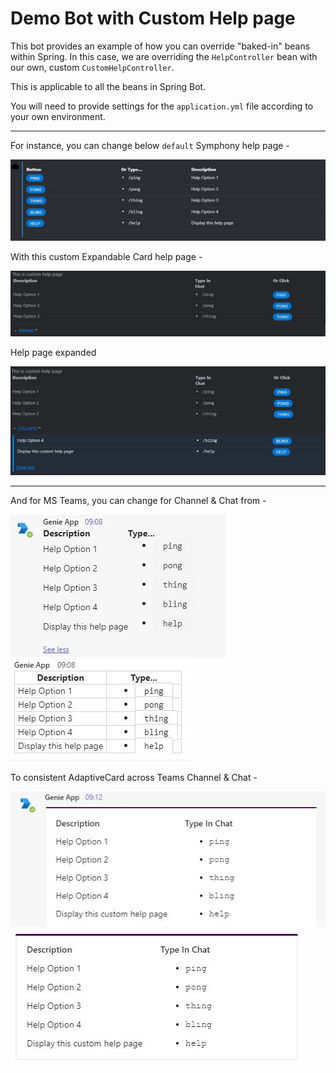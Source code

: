 # Demo Bot with Custom Help page

This bot provides an example of how you can override "baked-in" beans within Spring.  In this case, we are overriding the `HelpController` bean with our own, custom `CustomHelpController`.  

This is applicable to all the beans in Spring Bot.

You will need to provide settings for the `application.yml` file according to your own environment.

----
For instance, you can change below `default` Symphony help page -

![Symphony Standard Help Page](img/symphony_std_help.JPG)

With this custom Expandable Card help page -

![Symphony Custom Help Page](img/symphony_custom_help_expand.JPG)

Help page expanded

![Symphony Custom Expanded Help Page](img/symphony_custom_help_collapse.JPG)

----
And for MS Teams, you can change for Channel & Chat from -

![MS Teams Standard Channel Help Page](img/teams_std_channel_help.JPG) ![MS Teams Standard Chat Help Page](img/teams_std_chat_help.JPG)

To consistent AdaptiveCard across Teams Channel & Chat -

![MS Teams Custom Channel Help Page](img/teams_custom_channel_help.JPG) ![MS Teams Custom Chat Help Page](img/teams_custom_chat_help.JPG)
